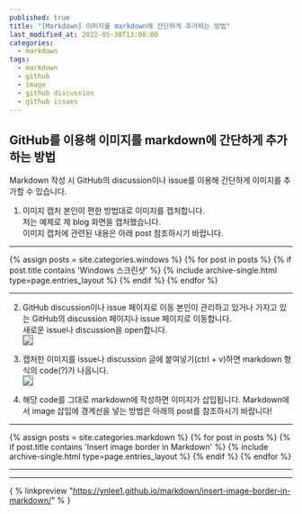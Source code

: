 ```yaml
---
published: true
title: "[Markdown] 이미지를 markdown에 간단하게 추가하는 방법"
last_modified_at: 2022-05-30T13:08:00
categories:
  - markdown
tags:
  - markdown
  - github
  - image
  - github discussion
  - github issues
---
```


## GitHub를 이용해 이미지를 markdown에 간단하게 추가하는 방법
Markdown 작성 시 GitHub의 discussion이나 issue를 이용해 간단하게 이미지를 추가할 수 있습니다.<br>


1. 이미지 캡처
본인이 편한 방법대로 이미지를 캡처합니다.<br>
저는 예제로 제 blog 화면을 캡처했습니다.<br>
이미지 캡처에 관련된 내용은 아래 post 참조하시기 바랍니다.<br>

---
{% assign posts = site.categories.windows %}
{% for post in posts %}
  {% if post.title contains 'Windows 스크린샷' %}
    {% include archive-single.html type=page.entries_layout %}
  {% endif %} 
{% endfor %}

---
2. GitHub discussion이나 issue 페이지로 이동
본인이 관리하고 있거나 가지고 있는 GitHub의 discussion 페이지나 issue 페이지로 이동합니다.<br>
새로운 issue나 discussion을 open합니다.<br>
<img src="https://user-images.githubusercontent.com/90759236/170876567-44ea0996-98da-41be-81c8-90a1d564e689.png" style="border: 1px solid grey; max-width: 70%; height: auto;"><br>

3. 캡처한 이미지를 issue나 discussion 글에 붙여넣기(ctrl + v)하면 markdown 형식의 code(?)가 나옵니다.<br>
<img src="https://user-images.githubusercontent.com/90759236/170876642-e2fb3c27-94e6-43d4-8182-91a82f42b184.png" style="border: 1px solid grey; max-width: 70%; height: auto;"><br>

4. 해당 code를 그대로 markdown에 작성하면 이미지가 삽입됩니다.
Markdown에서 image 삽입에 경계선을 넣는 방법은 아래의 post를 참조하시기 바랍니다!

---
{% assign posts = site.categories.markdown %}
{% for post in posts %}
  {% if post.title contains 'Insert image border in Markdown' %}
    {% include archive-single.html type=page.entries_layout %}
  {% endif %} 
{% endfor %}

---

---
\{ % linkpreview "https://ynlee1.github.io/markdown/insert-image-border-in-markdown/" % \}